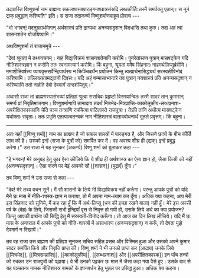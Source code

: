 तदत्रास्ति विष्णुशर्मा नाम ब्राह्मणः सकलशास्त्रपारङ्गमश्छात्रसंसदि लब्धकीर्तिः तस्मै समर्पयतु एतान्। स नूनं द्राक् प्रबुद्धान् करिष्यति" इति। स राजा तदाकर्ण्य विष्णुशर्माणमाहूय प्रोवाच ---

"भो भगवन्! मदनुग्रहार्थमेतान् अर्थशास्त्रं प्रति द्राग्यथा अनन्यसदृशान् विदधासि तथा कुरु। तदा अहं त्वां शासनशतेन योजयिष्यामि।"

अथविष्णुशर्मा तं राजानमूचे ---

"देव! श्रूयतां मे तथ्यवचनम्। नाहं विद्याविक्रयं शासनशतेनापि करोमि। पुनरेतांस्तव पुत्रान् मासषट्केन यदि नीतिशास्त्रज्ञान न करोमि ततः स्वनामत्यागं करोमि। किं बहुना, श्रूयतां ममैष सिंहनादः नाहमर्थलिप्सुर्ब्रवीमि। ममाशीतिवर्षस्य व्यायवृत्तसर्वेन्द्रियार्थस्य न किञ्चिदर्थेन प्रयोजनं किन्तु त्वत्प्रार्थनासिद्ध्यर्थं सरस्वतीविनोदं करिष्यामि। तल्लिख्यतामद्यतनो दिवसः। यदि अहं षण्मासाभ्यन्तरे तव पुत्रान् नयशास्त्रं प्रति अनन्यसदृशान् न करिष्याामि ततो नार्हति देवो देवमार्गं सन्दर्शयितुम्।"

अथासौ राजा तां ब्राह्मणस्यासंभव्यां प्रतिज्ञां श्रुत्वा ससचिवः प्रहृष्टो विस्मयान्वितः तस्मै सादरं तान् कुमारान् समर्प्य प्रां निवृतिमाजगाम। विष्णुशर्माणापि तानादाय तदर्थं मित्रभेद-मित्रप्राप्ति-काकोलूकीय-लब्धप्रनाश-अपरीक्षितकारकानि चेति पञ्च तन्त्राणि रचयित्वा पाठितास्ते राजपुत्राः। तेऽपि तानि अधीत्य मासषट्केन यथोक्ताः संवृताः। ततः प्रभृति एतत्पञ्चतन्त्रकं नाम नीतिशास्त्रं बालावबोधनार्थं भूतले प्रवृत्तम्। किं बहुना।

---

अतः यहाँ [[विष्णु शर्मा]] नाम का ब्राह्मण है जो सकल शास्त्रों में पारङ्गत है, और जिसने छात्रों के बीच कीर्ति लाभ की है। उसको इन्हें (राजा के पुत्रों को) समर्पित कर दें। वह अवश्य शीघ्र ही (द्राक्) इन्हें प्रबुद्ध करेगा।" उस राजा ने यह सुनकर (अकर्ण्य) विष्णु शर्मा को बुलाकर कहा ---

"हे भगवन्! मेरे अनुग्रह हेतु कुछ ऐसा कीजिये कि ये शीघ्र ही अर्थशास्त्र का ऐसा ज्ञान हो, जैसा किसी को नहीं (अनन्यसदृशान्)। ऐसा करने पर मेइं आपको सौ [[शासन]] (मुद्राएँ) दूँगा।"

तब विष्णु शर्मा ने उस राजा से कहा ---

"देव! मेरे तथ्य वचन सुनें। मैं सौ शासनों के लिये भी विद्याविक्रय नहीं करूँगा। परन्तु आपके पुत्रों को यदि मैने छः मास में नीति-शास्त्र-ज्ञान न कराया, तो मैं अपना नाम-त्याग कर दूँगा। अधिक क्या कहना, आप मेरी इस सिंहनाद को सुनिये, मैं कह रहा हूँ कि मैं अर्थ-लिप्सु (धन की इच्छा रखने वाला) नहीं हूँ। मेरे इस अस्सी वर्ष के (देह) के लिये, जिसकी सभी इन्द्रियाँ वृत्त से निवृत्त हो गयी हों, उसके लिये अर्थ का क्या प्रयोजन? किन्तु आपकी प्रार्थना की सिद्धि हेतु मैं सरस्वती-विनोद करूँगा। तो आज का दिन लिख लीजिये। यदि मैं छः मास के अन्तराल में आपके पुत्रों को नीति-शास्त्रों में असाधारण (अनन्यसदृशान्) न करूँ, तो देवता मुझे देवमार्ग न दिखायें।"

तब वह राजा उस ब्राह्मण की प्रतिज्ञा सुनकर सचिव सहित प्रसन्न और विस्मित हुआ और उसको अपने कुमार सादर समर्पित किये और निवृत्ति प्राप्त की। विष्णु शर्मा ने भी उनको प्राप्त कर (आदाय) उनके लिये [[मित्रभेद]], [[मित्रसम्प्राप्ति]], [[काकोलूकीय]], [[लब्धप्रनाश]] और [[अपरीक्षितकारक]] इन पाँच तन्त्रों को रचकर उन राजपुत्रों को पढ़ाया। वे भी उनको पढ़कर छः मास में जैसा कहा गया वैसे हुए। उसके बाद से यह पञ्चतन्त्र नामक नीतिशास्त्र बामकों के ज्ञानवर्धन हेतु भूतल पर प्रसिद्ध हुआ। अधिक क्य कहना।